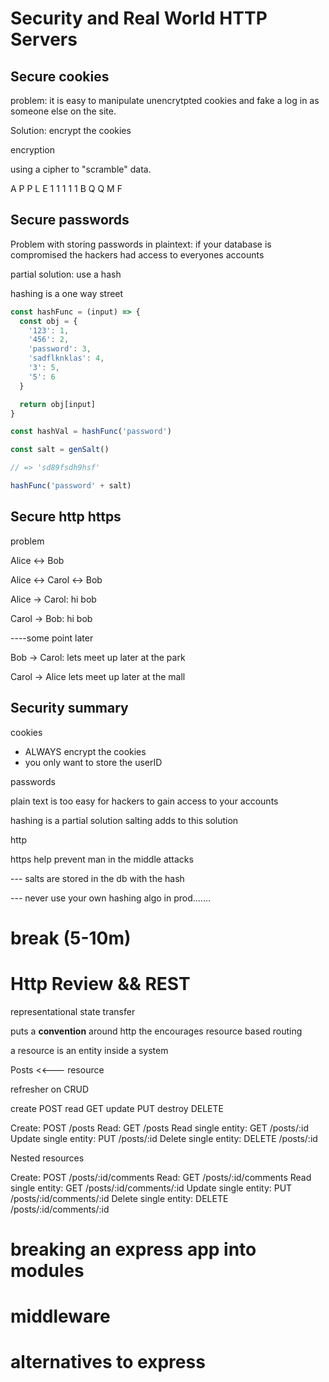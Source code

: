 # Security and Real World HTTP Servers

## Secure cookies

problem: it is easy to manipulate unencrytpted cookies and fake a log in as someone else on the site.

Solution: encrypt the cookies

encryption

using a cipher to "scramble" data. 

A P P L E
1 1 1 1 1
B Q Q M F


## Secure passwords

Problem with storing passwords in plaintext: if your database is compromised the hackers had access to everyones accounts

partial solution: use a hash

hashing is a one way street

```js
const hashFunc = (input) => {
  const obj = {
    '123': 1,
    '456': 2,
    'password': 3,
    'sadflknklas': 4,
    '3': 5,
    '5': 6
  }

  return obj[input]
}

const hashVal = hashFunc('password')

const salt = genSalt()

// => 'sd89fsdh9hsf'

hashFunc('password' + salt) 
```

## Secure http https

problem

Alice <-> Bob

Alice <-> Carol <-> Bob

Alice -> Carol: hi bob

Carol -> Bob: hi bob

----some point later

Bob -> Carol: lets meet up later at the park

Carol -> Alice lets meet up later at the mall


## Security summary


cookies 

- ALWAYS encrypt the cookies
- you only want to store the userID 


passwords

plain text is too easy for hackers to gain access to your accounts 

hashing is a partial solution 
salting adds to this solution

http 

https help prevent man in the middle attacks 



--- salts are stored in the db with the hash

--- never use your own hashing algo in prod.......

# break (5-10m)

 <!-- REAL WORLD  -->
# Http Review && REST

representational state transfer

puts a **convention** around http the encourages resource based routing

a resource is an entity inside a system 

Posts <<--- resource 

refresher on CRUD

create POST
read   GET
update PUT
destroy DELETE

Create: POST /posts
Read: GET /posts
Read single entity: GET /posts/:id
Update single entity: PUT /posts/:id
Delete single entity: DELETE /posts/:id

Nested resources

Create: POST /posts/:id/comments
Read: GET /posts/:id/comments
Read single entity: GET /posts/:id/comments/:id
Update single entity: PUT /posts/:id/comments/:id
Delete single entity: DELETE /posts/:id/comments/:id

# breaking an express app into modules

# middleware

# alternatives to express


